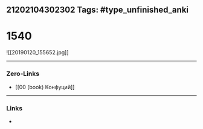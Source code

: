 21202104302302
Tags: #type_unfinished_anki
---
# 1540

![[20190120_155652.jpg]]

---
### Zero-Links
- [[00 (book) Конфуций]]
---
### Links
-